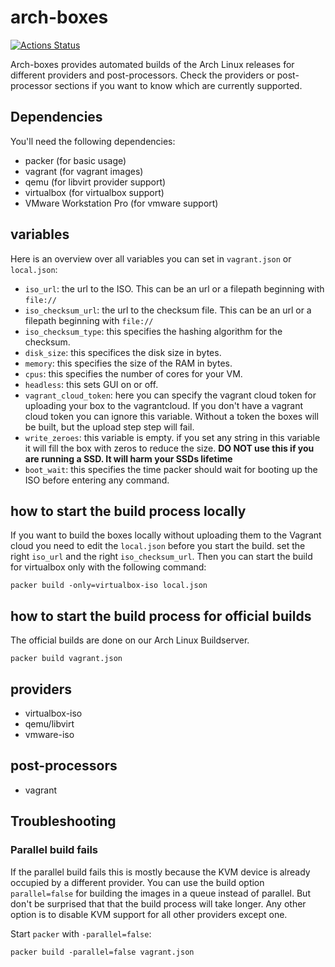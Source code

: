 # arch-boxes
[![Actions Status](https://github.com/archlinux/arch-boxes/workflows/Github-Actions/badge.svg)](https://github.com/archlinux/arch-boxes/actions)

Arch-boxes provides automated builds of the Arch Linux releases for
different providers and post-processors. Check the providers or post-processor sections if you want to know
which are currently supported.

## Dependencies

You'll need the following dependencies:

* packer (for basic usage)
* vagrant (for vagrant images)
* qemu (for libvirt provider support)
* virtualbox (for virtualbox support)
* VMware Workstation Pro (for vmware support)

## variables
Here is an overview over all variables you can set in `vagrant.json` or
`local.json`:

* `iso_url`: the url to the ISO. This can be an url or a filepath
  beginning with `file://`
* `iso_checksum_url`: the url to the checksum file. This can be an url
  or a filepath beginning with `file://`
* `iso_checksum_type`: this specifies the hashing algorithm for the
  checksum.
* `disk_size`: this specifices the disk size in bytes.
* `memory`: this specifies the size of the RAM in bytes.
* `cpus`: this specifies the number of cores for your VM.
* `headless`: this sets GUI on or off.
* `vagrant_cloud_token`: here you can specify the vagrant cloud token for 
  uploading your box to the vagrantcloud. If you don't have a vagrant cloud 
  token you can ignore this variable. Without a token the boxes will be
  built, but the upload step step will fail.
* `write_zeroes`: this variable is empty. if you set any string in this
  variable it will fill the box with zeros to reduce the size. **DO NOT
  use this if you are running a SSD. It will harm your SSDs lifetime**
* `boot_wait`: this specifies the time packer should wait for booting up
  the ISO before entering any command.

## how to start the build process locally
If you want to build the boxes locally without uploading them to the Vagrant
cloud you need to edit the `local.json` before you start the build. set the
right `iso_url` and the right `iso_checksum_url`. Then you can start the build
for virtualbox only with the following command:

`packer build -only=virtualbox-iso local.json`

## how to start the build process for official builds
The official builds are done on our Arch Linux Buildserver.

`packer build vagrant.json`

## providers

* virtualbox-iso
* qemu/libvirt
* vmware-iso

## post-processors

* vagrant

## Troubleshooting

### Parallel build fails
If the parallel build fails this is mostly because the KVM device is
already occupied by a different provider. You can use the build option
`parallel=false` for building the images in a queue instead of parallel.
But don't be surprised that that the build process will take longer. Any
other option is to disable KVM support for all other providers except
one.

Start `packer` with `-parallel=false`:

`packer build -parallel=false vagrant.json`
